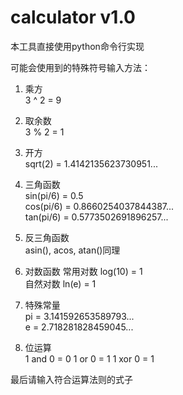 # calculator v1.0
本工具直接使用python命令行实现

可能会使用到的特殊符号输入方法：

1. 乘方  
3 ^ 2 = 9

2. 取余数  
3 % 2 = 1

2. 开方  
sqrt(2) = 1.4142135623730951...

3. 三角函数   
sin(pi/6) = 0.5  
cos(pi/6) = 0.8660254037844387...  
tan(pi/6) = 0.5773502691896257...

4. 反三角函数  
asin(), acos, atan()同理

5. 对数函数
常用对数 log(10) = 1  
自然对数 ln(e) = 1

6. 特殊常量  
pi = 3.141592653589793...  
e = 2.718281828459045...

7. 位运算  
1 and 0 = 0
1 or 0 = 1
1 xor 0 = 1

最后请输入符合运算法则的式子

